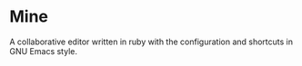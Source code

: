 Mine
====

A collaborative editor written in ruby with the configuration and shortcuts in GNU Emacs style.
